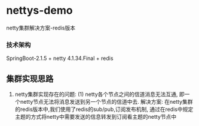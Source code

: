 # nettys-demo
netty集群解决方案-redis版本


### 技术架构
SpringBoot-2.1.5 + netty 4.1.34.Final + redis

## 集群实现思路
1. netty集群实现存在的问题:
  (1) netty各个节点之间的信道消息无法互通, 即一个netty节点无法将消息发送到另一个节点的信道中去.
  解决方案: 在netty集群的redis版本中,我们使用了redis的sub/pub,订阅发布机制, 通过在redis中规定主题的方式将netty中需要发送的信息转发到订阅看主题的netty节点中
 
